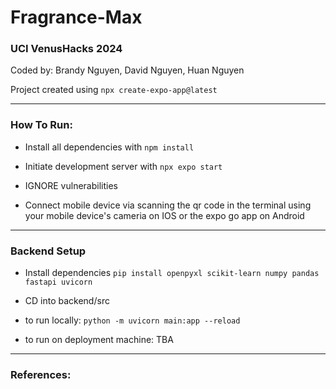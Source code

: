 # Fragrance-Max
### UCI VenusHacks 2024 
Coded by: Brandy Nguyen, David Nguyen, Huan Nguyen

Project created using `npx create-expo-app@latest`

---
### How To Run:

- Install all dependencies with `npm install`

- Initiate development server with `npx expo start`

- IGNORE vulnerabilities

- Connect mobile device via scanning the qr code in the terminal using your mobile device's cameria on IOS or the expo go app on Android

---
### Backend Setup

- Install dependencies `pip install openpyxl scikit-learn numpy pandas fastapi uvicorn`

- CD into backend/src

- to run locally: `python -m uvicorn main:app --reload`

- to run on deployment machine: TBA
---
### References: